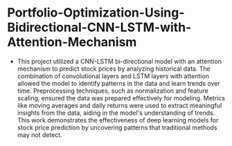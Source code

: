 # Portfolio-Optimization-Using-Bidirectional-CNN-LSTM-with-Attention-Mechanism

- This project utilized a CNN-LSTM bi-directional model with an attention mechanism to predict stock prices by analyzing historical data. The combination of convolutional layers and LSTM layers with attention allowed the model to identify patterns in the data and learn trends over time. Preprocessing techniques, such as normalization and feature scaling, ensured the data was prepared effectively for modeling. Metrics like moving averages and daily returns were used to extract meaningful insights from the data, aiding in the model's understanding of trends.
This work demonstrates the effectiveness of deep learning models for stock price prediction by uncovering patterns that traditional methods may not detect.

